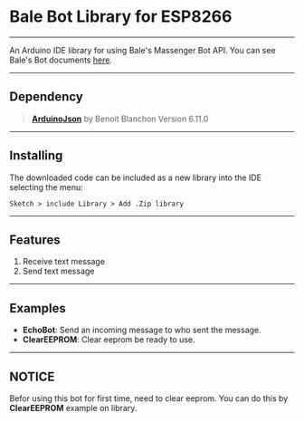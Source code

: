 # Bale Bot Library for ESP8266

----
An Arduino IDE library for using Bale's Massenger Bot API.
You can see Bale's Bot documents [here](https://dev.bale.ai/api).


----

## Dependency

>**[ArduinoJson](https://github.com/bblanchon/ArduinoJson)** by Benoit Blanchon Version 6.11.0


----

## Installing

The downloaded code can be included as a new library into the IDE selecting the menu:

    Sketch > include Library > Add .Zip library

----

## Features
1. Receive text message
2. Send text message

----
## Examples

* **EchoBot**: Send an incoming message to who sent the message.
* **ClearEEPROM**: Clear eeprom be ready to use.

----
## NOTICE
Befor using this bot for first time, need to clear eeprom.
You can do this by **ClearEEPROM** example on library.